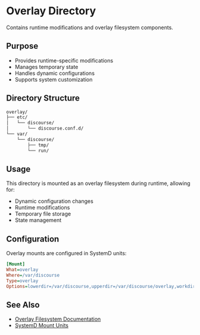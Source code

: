 # Overlay Directory

Contains runtime modifications and overlay filesystem components.

## Purpose
- Provides runtime-specific modifications
- Manages temporary state
- Handles dynamic configurations
- Supports system customization

## Directory Structure
```bash
overlay/
├── etc/
│   └── discourse/
│       └── discourse.conf.d/
└── var/
    └── discourse/
        ├── tmp/
        └── run/
```

## Usage
This directory is mounted as an overlay filesystem during runtime, allowing for:
- Dynamic configuration changes
- Runtime modifications
- Temporary file storage
- State management

## Configuration
Overlay mounts are configured in SystemD units:

```ini
[Mount]
What=overlay
Where=/var/discourse
Type=overlay
Options=lowerdir=/var/discourse,upperdir=/var/discourse/overlay,workdir=/var/discourse/work
```

## See Also
- [Overlay Filesystem Documentation](https://www.kernel.org/doc/html/latest/filesystems/overlayfs.html)
- [SystemD Mount Units](https://www.freedesktop.org/software/systemd/man/systemd.mount.html)